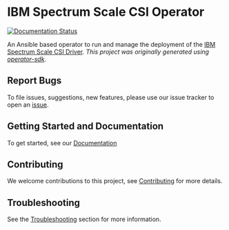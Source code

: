 # IBM Spectrum Scale CSI Operator

[![Documentation Status](https://readthedocs.org/projects/ibm-spectrum-scale-csi-operator/badge/?version=latest)](https://ibm-spectrum-scale-csi-operator.readthedocs.io/en/latest/?badge=latest)

An Ansible based operator to run and manage the deployment of the [IBM Spectrum Scale CSI Driver](https://github.com/IBM/ibm-spectrum-scale-csi-driver).  _This project was originally generated using [operator-sdk](https://github.com/operator-framework/operator-sdk)_.

## Report Bugs 

To file issues, suggestions, new features, please use our issue tracker to open an [issue](https://github.com/IBM/ibm-spectrum-scale-csi-operator/issues).

## Getting Started and Documentation 

To get started, see our [Documentation](https://ibm-spectrum-scale-csi-operator.rtfd.io/)

## Contributing

We welcome contributions to this project, see [Contributing](CONTRIBUTING.md) for more details.

## Troubleshooting

See the [Troubleshooting](https://ibm-spectrum-scale-csi-operator.readthedocs.io/en/latest/troubleshoot/index.html) section for more information.


